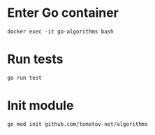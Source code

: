 # Enter Go container
````
docker exec -it go-algorithms bash
````

# Run tests
````
go run test
````

# Init module
````
go mod init github.com/tomatov-net/algorithms
````
